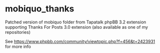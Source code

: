 # mobiquo_thanks
Patched version of mobiquo folder from Tapatalk phpBB 3.2 extension supporting Thanks For Posts 3.0 extension (also available as one of my repositories)

See https://www.phpbb.com/community/viewtopic.php?f=456&t=2423931 for more info



